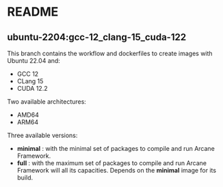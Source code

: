 # README
## ubuntu-2204:gcc-12_clang-15_cuda-122

This branch contains the workflow and dockerfiles to create
images with Ubuntu 22.04 and:
- GCC 12
- CLang 15
- CUDA 12.2

Two available architectures:
- AMD64
- ARM64

Three available versions:
- **minimal** : with the minimal set of packages to compile and 
  run Arcane Framework.
- **full** : with the maximum set of packages to compile and run
  Arcane Framework will all its capacities. Depends on the
  **minimal** image for its build.
